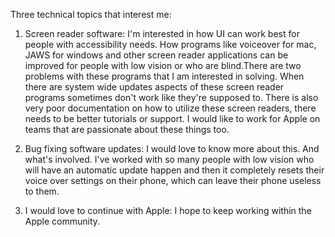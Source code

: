 Three technical topics that interest me:

1. Screen reader software: I'm interested in how UI can work best for people with accessibility needs. How programs like voiceover for mac, JAWS for windows and other screen reader applications can be improved for people with low vision or who are blind.There are two problems with these programs that I am interested in solving. When there are system wide updates aspects of these screen reader programs sometimes don't work like they're supposed to. There is also very poor documentation on how to utilize these screen readers, there needs to be better tutorials or support. I would like to work for Apple on teams that are passionate about these things too.

2. Bug fixing software updates: I would love to know more about this. And what's involved. I've worked with so many people with low vision who will have an automatic update happen and then it completely resets their voice over settings on their phone, which can leave their phone useless to them.

3. I would love to continue with Apple: I hope to keep working within the Apple community. 
